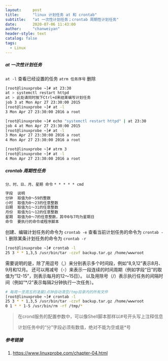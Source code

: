 ```yaml
---
layout:     post
title:      "linux 计划任务 at 和 crontab"
subtitle:   "at 一次性计划任务；crontab 周期性计划任务"
date:       2020-07-06 11:43:00
author:     "chanweiyan"
header-style: text
catalog: false
tags:
  - Linux
---
```



##### at 一次性计划任务

`at -l` 查看已经设置的任务
`atrm 任务序号` 删除

```bash
[root@linuxprobe ~]# at 23:30
at > systemctl restart httpd
at > 此处请同时按下Ctrl+d来结束编写计划任务
job 3 at Mon Apr 27 23:30:00 2015
[root@linuxprobe ~]# at -l
3 Mon Apr 27 23:30:00 2016 a root

[root@linuxprobe ~]# echo "systemctl restart httpd" | at 23:30
job 4 at Mon Apr 27 23:30:00 2015
[root@linuxprobe ~]# at -l
3 Mon Apr 27 23:30:00 2016 a root
4 Mon Apr 27 23:30:00 2016 a root

[root@linuxprobe ~]# atrm 3
[root@linuxprobe ~]# at -l
4 Mon Apr 27 23:30:00 2016 a root
```

##### crontab 周期性任务

`分、时、日、月、星期 命令`
`* * * * * cmd`

```txt
字段  说明
分钟  取值为0～59的整数
小时  取值为0～23的任意整数
日期  取值为1～31的任意整数
月份  取值为1～12的任意整数
星期  取值为0～7的任意整数，其中0与7均为星期日
命令  要执行的命令或程序脚本
```

创建、编辑计划任务的命令为 `crontab -e`
查看当前计划任务的命令为 `crontab -l`
删除某条计划任务的命令为 `crontab -r`

```bash
[root@linuxprobe ~]# crontab -l
25 3 * * 1,3,5 /usr/bin/tar -czvf backup.tar.gz /home/wwwroot
```

需要说明的是，除了用逗号（,）来分别表示多个时间段，例如“8,9,12”表示8月、9月和12月。
还可以用减号（-）来表示一段连续的时间周期（例如字段“日”的取值为“12-15”，则表示每月的12～15日）。
以及用除号（/）表示执行任务的间隔时间（例如“*/2”表示每隔2分钟执行一次任务）。

```bash
# 每周一至周五的凌晨1点钟自动清空/tmp目录内的所有文件
[root@linuxprobe ~]# crontab -l
25 3 * * 1,3,5 /usr/bin/tar -czvf backup.tar.gz /home/wwwroot
0 1 * * 1-5 /usr/bin/rm -rf /tmp/*
```

>在crond服务的配置参数中，可以像Shell脚本那样以#号开头写上注释信息
>
>计划任务中的“分”字段必须有数值，绝对不能为空或是*号

##### 参考链接

1. https://www.linuxprobe.com/chapter-04.html
